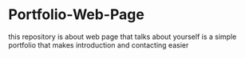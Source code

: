# Portfolio-Web-Page
this repository is about web page that talks about yourself is a simple portfolio that makes introduction and contacting easier
